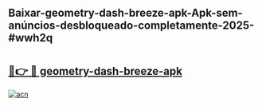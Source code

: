 ## Baixar-geometry-dash-breeze-apk-Apk-sem-anúncios-desbloqueado-completamente-2025-#wwh2q

# <h2><a href="https://ainizakaria.my?title=geometry-dash-breeze-apk&ref=22M">🔗👉 🔴 geometry-dash-breeze-apk</a></h2>

[![acn](https://github.com/user-attachments/assets/0f9c940e-d8b0-45ae-aac7-cd30a18b3e1c)](https://ainizakaria.my?title=geometry-dash-breeze-apk&ref=22M)

